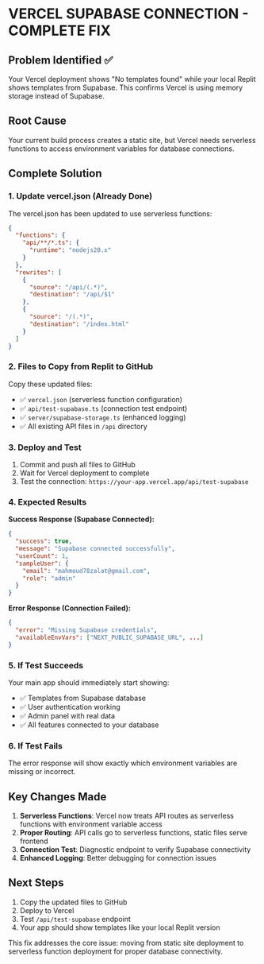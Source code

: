 # VERCEL SUPABASE CONNECTION - COMPLETE FIX

## Problem Identified ✅
Your Vercel deployment shows "No templates found" while your local Replit shows templates from Supabase. This confirms Vercel is using memory storage instead of Supabase.

## Root Cause
Your current build process creates a static site, but Vercel needs serverless functions to access environment variables for database connections.

## Complete Solution

### 1. Update vercel.json (Already Done)
The vercel.json has been updated to use serverless functions:
```json
{
  "functions": {
    "api/**/*.ts": {
      "runtime": "nodejs20.x"
    }
  },
  "rewrites": [
    {
      "source": "/api/(.*)",
      "destination": "/api/$1"
    },
    {
      "source": "/(.*)",
      "destination": "/index.html"
    }
  ]
}
```

### 2. Files to Copy from Replit to GitHub
Copy these updated files:
- ✅ `vercel.json` (serverless function configuration)
- ✅ `api/test-supabase.ts` (connection test endpoint)
- ✅ `server/supabase-storage.ts` (enhanced logging)
- ✅ All existing API files in `/api` directory

### 3. Deploy and Test
1. Commit and push all files to GitHub
2. Wait for Vercel deployment to complete
3. Test the connection: `https://your-app.vercel.app/api/test-supabase`

### 4. Expected Results

**Success Response (Supabase Connected):**
```json
{
  "success": true,
  "message": "Supabase connected successfully",
  "userCount": 1,
  "sampleUser": {
    "email": "mahmoud78zalat@gmail.com",
    "role": "admin"
  }
}
```

**Error Response (Connection Failed):**
```json
{
  "error": "Missing Supabase credentials",
  "availableEnvVars": ["NEXT_PUBLIC_SUPABASE_URL", ...]
}
```

### 5. If Test Succeeds
Your main app should immediately start showing:
- ✅ Templates from Supabase database
- ✅ User authentication working
- ✅ Admin panel with real data
- ✅ All features connected to your database

### 6. If Test Fails
The error response will show exactly which environment variables are missing or incorrect.

## Key Changes Made
1. **Serverless Functions**: Vercel now treats API routes as serverless functions with environment variable access
2. **Proper Routing**: API calls go to serverless functions, static files serve frontend
3. **Connection Test**: Diagnostic endpoint to verify Supabase connectivity
4. **Enhanced Logging**: Better debugging for connection issues

## Next Steps
1. Copy the updated files to GitHub
2. Deploy to Vercel
3. Test `/api/test-supabase` endpoint
4. Your app should show templates like your local Replit version

This fix addresses the core issue: moving from static site deployment to serverless function deployment for proper database connectivity.